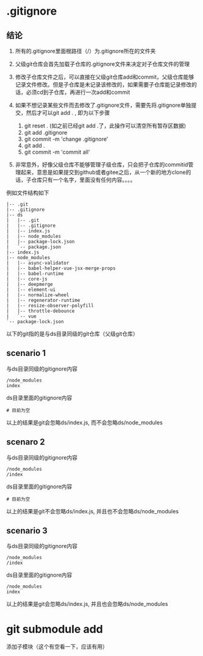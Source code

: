 # .gitignore

## 结论
1. 所有的.gitignore里面根路径（/）为.gitignore所在的文件夹

2. 父级git仓库会首先加载子仓库的.gitignore文件来决定对子仓库文件的管理

3. 修改子仓库文件之后，可以直接在父级git仓库add和commit，父级仓库能够记录文件修改。但是子仓库是未记录该修改的，如果需要子仓库能记录修改的话，必须cd到子仓库，再进行一次add和commit

4. 如果不想记录某些文件而去修改了.gitignore文件，需要先将.gitignore单独提交，然后才可以git add . , 即为以下步骤
    1. git reset . (如之前已经git add .了，此操作可以清空所有暂存区数据)
    2. git add .gitignore
    3. git commit -m 'change .gitignore'
    4. git add .
    5. git commit -m 'commit all'

5. 非常意外，好像父级仓库不能够管理子级仓库，只会把子仓库的commitid管理起来，意思是如果提交到github或者gitee之后，从一个新的地方clone的话，子仓库只有一个名字，里面没有任何内容。。。。

例如文件结构如下
```
|-- .git
|-- .gitignore
|-- ds
|   |-- .git
|   |-- .gitignore
|   |-- index.js
|   |-- node_modules
|   |-- package-lock.json
|   `-- package.json
|-- index.js
|-- node_modules
|   |-- async-validator
|   |-- babel-helper-vue-jsx-merge-props
|   |-- babel-runtime
|   |-- core-js
|   |-- deepmerge
|   |-- element-ui
|   |-- normalize-wheel
|   |-- regenerator-runtime
|   |-- resize-observer-polyfill
|   |-- throttle-debounce
|   `-- vue
`-- package-lock.json
```

以下的git指的是与ds目录同级的git仓库（父级git仓库）
## scenario 1
与ds目录同级的gitignore内容
```
/node_modules
index
```
ds目录里面的gitignore内容
```
# 目前为空
```
以上的结果是git会忽略ds/index.js, 而不会忽略ds/node_modules

## scenaro 2
与ds目录同级的gitignore内容
```
/node_modules
/index
```
ds目录里面的gitignore内容
```
# 目前为空
```
以上的结果是git不会忽略ds/index.js, 并且也不会忽略ds/node_modules

## scenario 3
与ds目录同级的gitignore内容
```
/node_modules
/index
```
ds目录里面的gitignore内容
```
/node_modules
index
```
以上的结果是git会忽略ds/index.js, 并且也会忽略ds/node_modules

# git submodule add
添加子模块（这个有空看一下，应该有用）